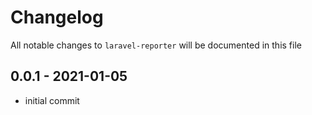 # Changelog

All notable changes to `laravel-reporter` will be documented in this file

## 0.0.1 - 2021-01-05

- initial commit

